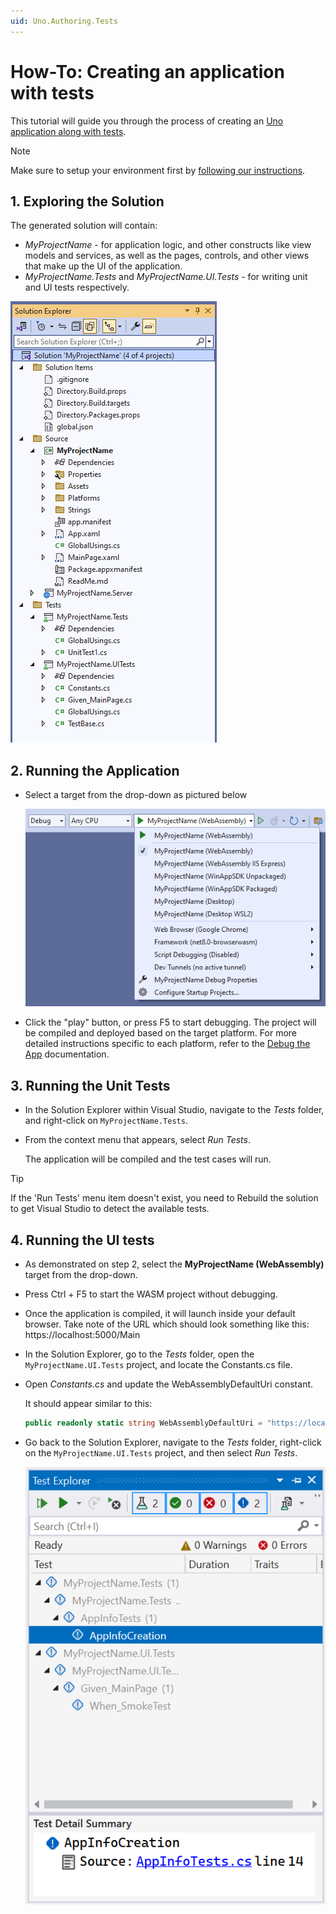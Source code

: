 ```yaml
---
uid: Uno.Authoring.Tests
---
```

# How-To: Creating an application with tests

This tutorial will guide you through the process of creating an [Uno application along with tests](xref:Uno.GettingStarted.UsingWizard#10-testing).

> [!NOTE]
> Make sure to setup your environment first by [following our instructions](xref:Uno.GetStarted.vs2022).
  
## 1. Exploring the Solution

The generated solution will contain:

* *MyProjectName* - for application logic, and other constructs like view models and services, as well as the pages, controls, and other views that make up the UI of the application.
* *MyProjectName.Tests* and *MyProjectName.UI.Tests* - for writing unit and UI tests respectively.

![The structure of the generated solution](Assets/ProjectStructure-Tests-min.png)

## 2. Running the Application

* Select a target from the drop-down as pictured below

    ![A screenshot of the generated targets](Assets/GeneratedTargets-min.png)

* Click the "play" button, or press F5 to start debugging. The project will be compiled and deployed based on the target platform. For more detailed instructions specific to each platform, refer to the [Debug the App](xref:Uno.GettingStarted.CreateAnApp.VS2022#debug-the-app) documentation.

## 3. Running the Unit Tests

* In the Solution Explorer within Visual Studio, navigate to the *Tests* folder, and right-click on `MyProjectName.Tests`.

* From the context menu that appears, select *Run Tests*.

   The application will be compiled and the test cases will run.

> [!TIP]
> If the 'Run Tests' menu item doesn't exist, you need to Rebuild the solution to get Visual Studio to detect the available tests.

## 4. Running the UI tests

* As demonstrated on step 2, select the **MyProjectName (WebAssembly)** target from the drop-down.

* Press Ctrl + F5 to start the WASM project without debugging.

* Once the application is compiled, it will launch inside your default browser. Take note of the URL which should look something like this: https://localhost:5000/Main

* In the Solution Explorer, go to the *Tests* folder, open the `MyProjectName.UI.Tests` project, and locate the Constants.cs file.

* Open *Constants.cs* and update the WebAssemblyDefaultUri constant.

    It should appear similar to this:

    ```cs
    public readonly static string WebAssemblyDefaultUri = "https://localhost:5000/";
    ```

* Go back to the Solution Explorer, navigate to the *Tests* folder, right-click on the `MyProjectName.UI.Tests` project, and then select *Run Tests*.

    ![Test Explorer in VS](Assets/TestExplorer-min.png)
